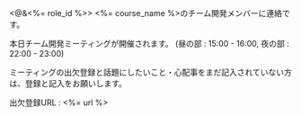 <@&<%= role_id %>>
<%= course_name %>のチーム開発メンバーに連絡です。

本日チーム開発ミーティングが開催されます。
(昼の部 : 15:00 - 16:00, 夜の部 : 22:00 - 23:00)

ミーティングの出欠登録と話題にしたいこと・心配事をまだ記入されていない方は、登録と記入をお願いします。

出欠登録URL : <%= url %>
